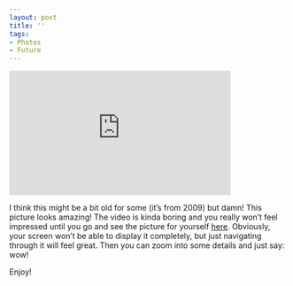 ```yaml
---
layout: post
title: ''
tags:
- Photos
- Future
---
```

<iframe width="400" height="225" src="http://www.youtube.com/embed/0VfeGLxUlU0?rel0" frameborder="0" ></iframe><br/><p>I think this might be a bit old for some (it&#8217;s from 2009) but damn! This picture looks amazing! The video is kinda boring and you really won&#8217;t feel impressed until you go and see the picture for yourself <a href="http://www.dresden-26-gigapixels.com/dresden26GP">here</a>. Obviously, your screen won&#8217;t be able to display it completely, but just navigating through it will feel great. Then you can zoom into some details and just say: wow!</p>
<p>Enjoy!</p>
